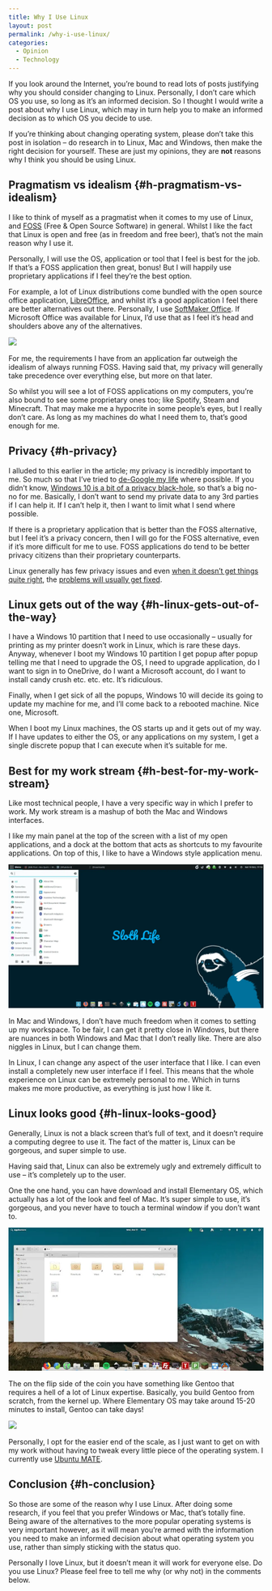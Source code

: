```yaml
---
title: Why I Use Linux
layout: post
permalink: /why-i-use-linux/
categories:
  - Opinion
  - Technology
---
```

If you look around the Internet, you’re bound to read lots of posts justifying why you should consider changing to Linux. Personally, I don’t care which OS you use, so long as it’s an informed decision. So I thought I would write a post about why I use Linux, which may in turn help you to make an informed decision as to which OS you decide to use.

<p class="notice">
  If you’re thinking about changing operating system, please don’t take this post in isolation – do research in to Linux, Mac and Windows, then make the right decision for yourself. These are just my opinions, they are <strong>not</strong> reasons why I think you should be using Linux.
</p>

## Pragmatism vs idealism {#h-pragmatism-vs-idealism}

I like to think of myself as a pragmatist when it comes to my use of Linux, and [FOSS](https://en.wikipedia.org/wiki/Free_and_open-source_software) (Free & Open Source Software) in general. Whilst I like the fact that Linux is open and free (as in freedom and free beer), that’s not the main reason why I use it.

Personally, I will use the OS, application or tool that I feel is best for the job. If that’s a FOSS application then great, bonus! But I will happily use proprietary applications if I feel they’re the best option.

For example, a lot of Linux distributions come bundled with the open source office application, [LibreOffice](https://www.libreoffice.org), and whilst it’s a good application I feel there are better alternatives out there. Personally, I use [SoftMaker Office](https://www.softmaker.com/en/softmaker-office). If Microsoft Office was available for Linux, I’d use that as I feel it’s head and shoulders above any of the alternatives.

![](/assets/images/SoftMaker-Spreadsheet-1024x639.webp)  

For me, the requirements I have from an application far outweigh the idealism of always running FOSS. Having said that, my privacy will generally take precedence over everything else, but more on that later.

So whilst you will see a lot of FOSS applications on my computers, you’re also bound to see some proprietary ones too; like Spotify, Steam and Minecraft. That may make me a hypocrite in some people’s eyes, but I really don’t care. As long as my machines do what I need them to, that’s good enough for me.

## Privacy {#h-privacy}

I alluded to this earlier in the article; my privacy is incredibly important to me. So much so that I’ve tried to [de-Google my life](/categories/de-googling) where possible. If you didn’t know, [Windows 10 is a bit of a privacy black-hole](https://www.wired.com/2015/08/windows-10-security-settings-need-know), so that’s a big no-no for me. Basically, I don’t want to send my private data to any 3rd parties if I can help it. If I can’t help it, then I want to limit what I send where possible.

If there is a proprietary application that is better than the FOSS alternative, but I feel it’s a privacy concern, then I will go for the FOSS alternative, even if it’s more difficult for me to use. FOSS applications do tend to be better privacy citizens than their proprietary counterparts.

Linux generally has few privacy issues and even [when it doesn’t get things quite right](https://arstechnica.com/information-technology/2012/12/richard-stallman-calls-ubuntu-spyware-because-it-tracks-searches), the [problems will usually get fixed](https://www.pcworld.com/article/2840401/ubuntus-unity-8-desktop-removes-the-amazon-search-spyware.html).

## Linux gets out of the way {#h-linux-gets-out-of-the-way}

I have a Windows 10 partition that I need to use occasionally – usually for printing as my printer doesn’t work in Linux, which is rare these days. Anyway, whenever I boot my Windows 10 partition I get popup after popup telling me that I need to upgrade the OS, I need to upgrade application, do I want to sign in to OneDrive, do I want a Microsoft account, do I want to install candy crush etc. etc. etc. It’s ridiculous.

Finally, when I get sick of all the popups, Windows 10 will decide its going to update my machine for me, and I’ll come back to a rebooted machine. Nice one, Microsoft.

When I boot my Linux machines, the OS starts up and it gets out of my way. If I have updates to either the OS, or any applications on my system, I get a single discrete popup that I can execute when it’s suitable for me.

## Best for my work stream {#h-best-for-my-work-stream}

Like most technical people, I have a very specific way in which I prefer to work. My work stream is a mashup of both the Mac and Windows interfaces.

I like my main panel at the top of the screen with a list of my open applications, and a dock at the bottom that acts as shortcuts to my favourite applications. On top of this, I like to have a Windows style application menu.

![](/assets/images/Linux-Desktop-With-Menu.webp)

In Mac and Windows, I don’t have much freedom when it comes to setting up my workspace. To be fair, I can get it pretty close in Windows, but there are nuances in both Windows and Mac that I don’t really like. There are also niggles in Linux, but I can change them.

In Linux, I can change any aspect of the user interface that I like. I can even install a completely new user interface if I feel. This means that the whole experience on Linux can be extremely personal to me. Which in turns makes me more productive, as everything is just how I like it.

## Linux looks good {#h-linux-looks-good}

Generally, Linux is not a black screen that’s full of text, and it doesn’t require a computing degree to use it. The fact of the matter is, Linux can be gorgeous, and super simple to use.

Having said that, Linux can also be extremely ugly and extremely difficult to use – it’s completely up to the user.

One the one hand, you can have download and install Elementary OS, which actually has a lot of the look and feel of Mac. It’s super simple to use, it’s gorgeous, and you never have to touch a terminal window if you don’t want to.

![](/assets/images/Juno-Desktop.webp)

The on the flip side of the coin you have something like Gentoo that requires a hell of a lot of Linux expertise. Basically, you build Gentoo from scratch, from the kernel up. Where Elementary OS may take around 15-20 minutes to install, Gentoo can take days!

![](/assets/images/gentoo.webp)

Personally, I opt for the easier end of the scale, as I just want to get on with my work without having to tweak every little piece of the operating system. I currently use [Ubuntu MATE](https://ubuntu-mate.org).

## Conclusion {#h-conclusion}

So those are some of the reason why I use Linux. After doing some research, if you feel that you prefer Windows or Mac, that’s totally fine. Being aware of the alternatives to the more popular operating systems is very important however, as it will mean you’re armed with the information you need to make an informed decision about what operating system you use, rather than simply sticking with the status quo.

Personally I love Linux, but it doesn’t mean it will work for everyone else. Do you use Linux? Please feel free to tell me why (or why not) in the comments below.
